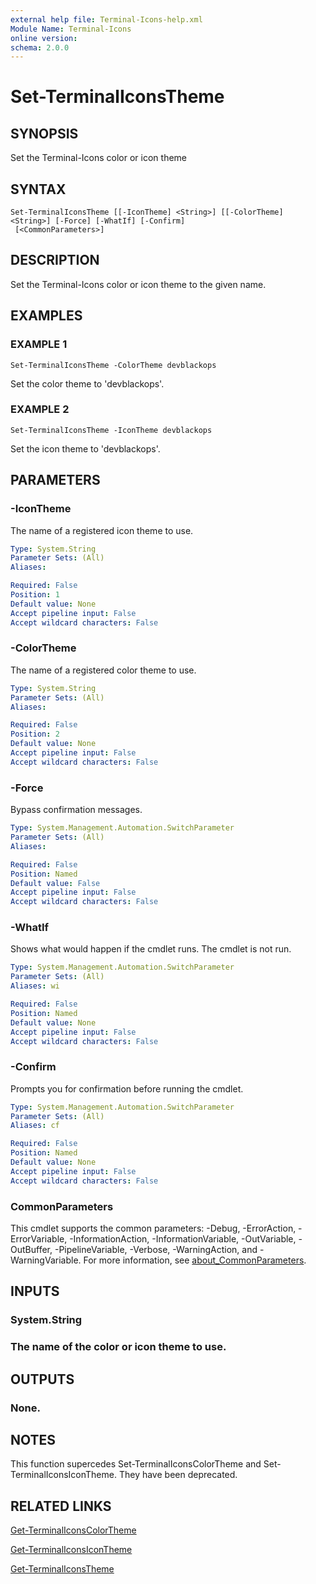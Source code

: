 ```yaml
---
external help file: Terminal-Icons-help.xml
Module Name: Terminal-Icons
online version:
schema: 2.0.0
---
```


# Set-TerminalIconsTheme

## SYNOPSIS
Set the Terminal-Icons color or icon theme

## SYNTAX

```
Set-TerminalIconsTheme [[-IconTheme] <String>] [[-ColorTheme] <String>] [-Force] [-WhatIf] [-Confirm]
 [<CommonParameters>]
```

## DESCRIPTION
Set the Terminal-Icons color or icon theme to the given name.

## EXAMPLES

### EXAMPLE 1
```
Set-TerminalIconsTheme -ColorTheme devblackops
```

Set the color theme to 'devblackops'.

### EXAMPLE 2
```
Set-TerminalIconsTheme -IconTheme devblackops
```

Set the icon theme to 'devblackops'.

## PARAMETERS

### -IconTheme
The name of a registered icon theme to use.

```yaml
Type: System.String
Parameter Sets: (All)
Aliases:

Required: False
Position: 1
Default value: None
Accept pipeline input: False
Accept wildcard characters: False
```

### -ColorTheme
The name of a registered color theme to use.

```yaml
Type: System.String
Parameter Sets: (All)
Aliases:

Required: False
Position: 2
Default value: None
Accept pipeline input: False
Accept wildcard characters: False
```

### -Force
Bypass confirmation messages.

```yaml
Type: System.Management.Automation.SwitchParameter
Parameter Sets: (All)
Aliases:

Required: False
Position: Named
Default value: False
Accept pipeline input: False
Accept wildcard characters: False
```

### -WhatIf
Shows what would happen if the cmdlet runs.
The cmdlet is not run.

```yaml
Type: System.Management.Automation.SwitchParameter
Parameter Sets: (All)
Aliases: wi

Required: False
Position: Named
Default value: None
Accept pipeline input: False
Accept wildcard characters: False
```

### -Confirm
Prompts you for confirmation before running the cmdlet.

```yaml
Type: System.Management.Automation.SwitchParameter
Parameter Sets: (All)
Aliases: cf

Required: False
Position: Named
Default value: None
Accept pipeline input: False
Accept wildcard characters: False
```

### CommonParameters
This cmdlet supports the common parameters: -Debug, -ErrorAction, -ErrorVariable, -InformationAction, -InformationVariable, -OutVariable, -OutBuffer, -PipelineVariable, -Verbose, -WarningAction, and -WarningVariable. For more information, see [about_CommonParameters](http://go.microsoft.com/fwlink/?LinkID=113216).

## INPUTS

### System.String
### The name of the color or icon theme to use.
## OUTPUTS

### None.
## NOTES
This function supercedes Set-TerminalIconsColorTheme and Set-TerminalIconsIconTheme.
They have been deprecated.

## RELATED LINKS

[Get-TerminalIconsColorTheme]()

[Get-TerminalIconsIconTheme]()

[Get-TerminalIconsTheme]()

